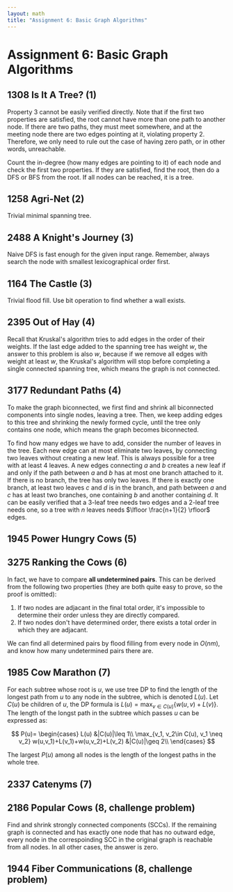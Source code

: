 ```yaml
---
layout: math
title: "Assignment 6: Basic Graph Algorithms"
---
```


# Assignment 6: Basic Graph Algorithms 

## 1308 Is It A Tree? (1) 

Property 3 cannot be easily verified directly. Note that if the first two properties are satisfied, the root cannot have more than one path to another node. If there are two paths, they must meet somewhere, and at the meeting node there are two edges pointing at it, violating property 2. Therefore, we only need to rule out the case of having zero path, or in other words, unreachable.

Count the in-degree (how many edges are pointing to it) of each node and check the first two properties. If they are satisfied, find the root, then do a DFS or BFS from the root. If all nodes can be reached, it is a tree.

## 1258 Agri-Net (2) 

Trivial minimal spanning tree.

## 2488 A Knight's Journey (3) 

Naive DFS is fast enough for the given input range. Remember, always search the node with smallest lexicographical order first.

## 1164 The Castle (3) 

Trivial flood fill. Use bit operation to find whether a wall exists.

## 2395 Out of Hay (4) 

Recall that Kruskal's algorithm tries to add edges in the order of their weights. If the last edge added to the spanning tree has weight $w$, the answer to this problem is also $w$, because if we remove all edges with weight at least $w$, the Kruskal's algorithm will stop before completing a single connected spanning tree, which means the graph is not connected.

## 3177 Redundant Paths (4) 

To make the graph biconnected, we first find and shrink all biconnected components into single nodes, leaving a tree. Then, we keep adding edges to this tree and shrinking the newly formed cycle, until the tree only contains one node, which means the graph becomes biconnected.

To find how many edges we have to add, consider the number of leaves in the tree. Each new edge can at most eliminate two leaves, by connecting two leaves without creating a new leaf. This is always possible for a tree with at least 4 leaves. A new edges connecting $a$ and $b$ creates a new leaf if and only if the path between $a$ and $b$ has at most one branch attached to it. If there is no branch, the tree has only two leaves. If there is exactly one branch, at least two leaves $c$ and $d$ is in the branch, and path between $a$ and $c$ has at least two branches, one containing $b$ and another containing $d$. It can be easily verified that a 3-leaf tree needs two edges and a 2-leaf tree needs one, so a tree with $n$ leaves needs $\lfloor \frac{n+1}{2} \rfloor$ edges.

## 1945 Power Hungry Cows (5) 

## 3275 Ranking the Cows (6)

In fact, we have to compare **all undetermined pairs**. This can be derived from the following two properties (they are both quite easy to prove, so the proof is omitted):

1. If two nodes are adjacant in the final total order, it's impossible to determine their order unless they are directly compared.
2. If two nodes don't have determined order, there exists a total order in which they are adjacant.

We can find all determined pairs by flood filling from every node in $O(nm)$, and know how many undetermined pairs there are.

## 1985 Cow Marathon (7) 

For each subtree whose root is $u$, we use tree DP to find the length of the longest path from $u$ to any node in the subtree, which is denoted $L(u)$. Let $C(u)$ be children of $u$, the DP formula is $L(u)=\max_{v\in C(u)}\lbrace w(u,v)+L(v) \rbrace$. The length of the longst path in the subtree which passes $u$ can be expressed as:

$$
P(u)=
\begin{cases}
L(u) &|C(u)|\leq 1\\
\max_{v_1, v_2\in C(u), v_1 \neq v_2} w(u,v_1)+L(v_1)+w(u,v_2)+L(v_2) &|C(u)|\geq 2\\
\end{cases}
$$

The largest $P(u)$ among all nodes is the length of the longest paths in the whole tree.

## 2337 Catenyms (7) 

## 2186 Popular Cows (8, challenge problem) 

Find and shrink strongly connected components (SCCs). If the remaining graph is connected and has exactly one node that has no outward edge, every node in the correspoinding SCC in the original graph is reachable from all nodes. In all other cases, the answer is zero.

## 1944 Fiber Communications (8, challenge problem)